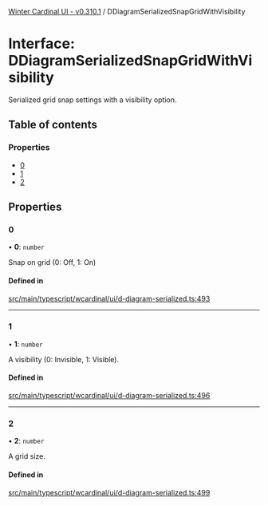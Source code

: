 [Winter Cardinal UI - v0.310.1](../index.md) / DDiagramSerializedSnapGridWithVisibility

# Interface: DDiagramSerializedSnapGridWithVisibility

Serialized grid snap settings with a visibility option.

## Table of contents

### Properties

- [0](DDiagramSerializedSnapGridWithVisibility.md#0)
- [1](DDiagramSerializedSnapGridWithVisibility.md#1)
- [2](DDiagramSerializedSnapGridWithVisibility.md#2)

## Properties

### 0

• **0**: `number`

Snap on grid (0: Off, 1: On)

#### Defined in

[src/main/typescript/wcardinal/ui/d-diagram-serialized.ts:493](https://github.com/winter-cardinal/winter-cardinal-ui/blob/v0.310.1/src/main/typescript/wcardinal/ui/d-diagram-serialized.ts#L493)

___

### 1

• **1**: `number`

A visibility (0: Invisible, 1: Visible).

#### Defined in

[src/main/typescript/wcardinal/ui/d-diagram-serialized.ts:496](https://github.com/winter-cardinal/winter-cardinal-ui/blob/v0.310.1/src/main/typescript/wcardinal/ui/d-diagram-serialized.ts#L496)

___

### 2

• **2**: `number`

A grid size.

#### Defined in

[src/main/typescript/wcardinal/ui/d-diagram-serialized.ts:499](https://github.com/winter-cardinal/winter-cardinal-ui/blob/v0.310.1/src/main/typescript/wcardinal/ui/d-diagram-serialized.ts#L499)
